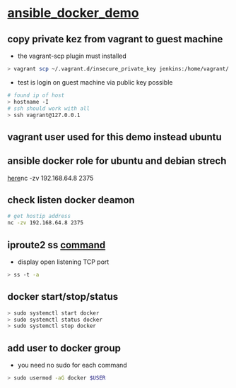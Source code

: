 # [ansible_docker_demo](https://linuxacademy.com/howtoguides/posts/show/topic/13750-managing-docker-containers-with-ansible)

## copy private kez from vagrant to guest machine

* the vagrant-scp plugin must installed

```bash
> vagrant scp ~/.vagrant.d/insecure_private_key jenkins:/home/vagrant/.ssh/id_rsa
```

* test is login on guest machine via public key possible

```bash
# found ip of host
> hostname -I
# ssh should work with all
> ssh vagrant@127.0.0.1
```

## vagrant user used for this demo instead ubuntu

## ansible docker role for ubuntu and debian strech

[here](https://github.com/angstwad/docker.ubuntu)nc -zv 192.168.64.8 2375

## check listen docker deamon

```bash
# get hostip address
nc -zv 192.168.64.8 2375
```

## iproute2 ss [command](https://www.cyberciti.biz/tips/linux-investigate-sockets-network-connections.html)

* display open listening TCP port

```bash
> ss -t -a
```

## docker start/stop/status

```bash
> sudo systemctl start docker
> sudo systemctl status docker
> sudo systemctl stop docker
```

## add user to docker group

* you need no sudo for each command

```bash
> sudo usermod -aG docker $USER
```

